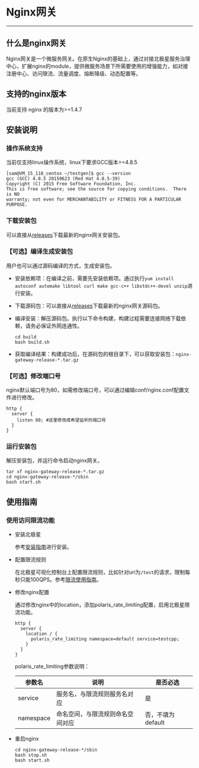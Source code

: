 # Nginx网关

---

## 什么是nginx网关

Nginx网关是一个微服务网关。在原生Nginx的基础上，通过对接北极星服务治理中心，扩展nginx的module，提供微服务场景下所需要使用的增强能力，如对接注册中心、访问限流、流量调度、熔断降级、动态配置等。

## 支持的nginx版本

当前支持 nginx 的版本为>=1.4.7

## 安装说明

### 操作系统支持

当前仅支持linux操作系统，linux下要求GCC版本>=4.8.5

```
[sam@VM_15_118_centos ~/testgen]$ gcc --version
gcc (GCC) 4.8.5 20150623 (Red Hat 4.8.5-39)
Copyright (C) 2015 Free Software Foundation, Inc.
This is free software; see the source for copying conditions.  There is NO
warranty; not even for MERCHANTABILITY or FITNESS FOR A PARTICULAR PURPOSE.
```

### 下载安装包

可以直接从[releases](https://github.com/polarismesh/nginx-gateway/releases)下载最新的nginx网关安装包。

### 【可选】编译生成安装包

用户也可以通过源码编译的方式，生成安装包。

- 安装依赖项：在编译之前，需要先安装依赖项。通过执行```yum install autoconf automake libtool curl make gcc-c++ libstdc++-devel unzip```进行安装。

- 下载源码包：可以直接从[releases](https://github.com/polarismesh/nginx-gateway/releases)下载最新的nginx网关源码包。

- 编译安装：解压源码包。执行以下命令构建，构建过程需要连接网络下载依赖，请务必保证外网连通性。

  ```shell
  cd build
  bash build.sh
  ```

- 获取编译结果：构建成功后，在源码包的根目录下，可以获取安装包：```nginx-gateway-release-*.tar.gz```

### 【可选】修改端口号

nginx默认端口号为80，如需修改端口号，可以通过编辑conf/nginx.conf配置文件进行修改。

```
http {
  server {
    listen 80; #这里修改成希望监听的端口号
  }
}  
```

### 运行安装包

解压安装包，并运行命令启动nginx网关。

```
tar xf nginx-gateway-release-*.tar.gz
cd nginx-gateway-release-*/sbin
bash start.sh
```

## 使用指南

### 使用访问限流功能

- 安装北极星

  参考[安装指南](https://polarismesh.cn/zh/doc/%E5%BF%AB%E9%80%9F%E5%85%A5%E9%97%A8/%E5%AE%89%E8%A3%85%E6%9C%8D%E5%8A%A1%E7%AB%AF/%E5%AE%89%E8%A3%85%E5%8D%95%E6%9C%BA%E7%89%88.html#%E5%8D%95%E6%9C%BA%E7%89%88%E5%AE%89%E8%A3%85)进行安装。

- 配置限流规则

  在北极星可视化控制台上配置限流规则，比如针对uri为```/test```的请求，限制每秒只能100QPS。参考[限流使用指南](https://polarismesh.cn/zh/doc/%E4%BD%BF%E7%94%A8%E6%8C%87%E5%8D%97/%E8%AE%BF%E9%97%AE%E9%99%90%E6%B5%81/%E5%8D%95%E6%9C%BA%E9%99%90%E6%B5%81.html#%E5%8D%95%E6%9C%BA%E9%99%90%E6%B5%81)。

- 修改nginx配置

  通过修改nginx中的location，添加polaris_rate_limiting配置，启用北极星限流功能。
  ```
  http {
    server {
      location / {
        polaris_rate_limiting namespace=default service=testcpp;
      }
    }
  }
  ```

  polaris_rate_limiting参数说明：

  | 参数名    | 说明                             | 是否必选          |
  | --------- | -------------------------------- | ----------------- |
  | service   | 服务名，与限流规则服务名对应     | 是                |
  | namespace | 命名空间，与限流规则命名空间对应 | 否，不填为default |
  
- 重启nginx

  ```
  cd nginx-gateway-release-*/sbin
  bash stop.sh
  bash start.sh
  ```

